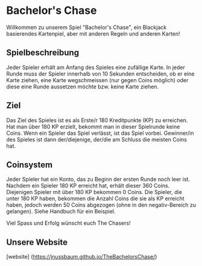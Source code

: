 # Bachelor's Chase
Willkommen zu unserem Spiel "Bachelor's Chase", ein Blackjack basierendes Kartenpiel, 
aber mit anderen Regeln und anderen Karten!

## Spielbeschreibung
Jeder Spieler erhält am Anfang des Spieles eine zufällige Karte. In jeder Runde muss der Spieler innerhalb von 
10 Sekunden entscheiden, ob er eine Karte ziehen, eine Karte wegschmeissen (nur gegen Coins möglich) 
oder diese eine Runde aussetzen möchte bzw. keine Karte ziehen.

## Ziel
Das Ziel des Spieles ist es als Erste/r 180 Kreditpunkte (KP) zu erreichen. 
Hat man über 180 KP erzielt, bekommt man in dieser Spielrunde keine Coins. 
Wenn ein Spieler das Spiel verlässt, ist das Spiel vorbei.
Gewinner/in des Spieles ist dann der/diejenige, der/die am Schluss die meisten Coins hat.

## Coinsystem
Jeder Spieler hat ein Konto, das zu Beginn der ersten Runde noch leer ist. Nachdem ein Spieler 180 KP erreicht hat, erhält dieser 360 Coins. Diejenigen Spieler mit über 180 KP bekommen 0 Coins. Die Spieler, die unter 180 KP haben, bekommen die Anzahl Coins die sie als KP erreicht haben, jedoch werden 50 Coins abgezogen (ohne in den negativ-Bereich zu gelangen). Siehe Handbuch für ein Beispiel.


Viel Spass und Erfolg wünscht euch The Chasers!

## Unsere Website

[website] (https://jnussbaum.github.io/TheBachelorsChase/)
